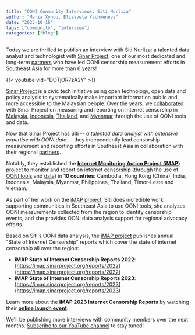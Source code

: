 ```yaml
---
title: "OONI Community Interviews: Siti Nurliza"
author: "Maria Xynou, Elizaveta Yachmeneva"
date: "2023-10-16"
tags: ["community", "interview"]
categories: ["blog"]
---
```


Today we are thrilled to publish an interview with Siti Nurliza: a talented data analyst and technologist with [Sinar Project](https://sinarproject.org/), one of our most dedicated and long-term [partners](https://ooni.org/partners/sinar-project/) who have led OONI censorship measurement efforts in Southeast Asia for more
than 6 years!

{{< youtube vid="DOTjOR7zA2Y" >}}

[Sinar Project](https://sinarproject.org/) is a civic tech initiative using open technology, open data and policy analysis to systematically make important information public and more accessible to
the Malaysian people. Over the years, we [collaborated](https://ooni.org/partners/sinar-project) with Sinar Project on measuring and reporting on internet censorship in
[Malaysia](https://ooni.org/post/malaysia-report/), [Indonesia](https://ooni.org/post/indonesia-internet-censorship/),
[Thailand](https://ooni.torproject.org/post/thailand-internet-censorship/), and [Myanmar](https://ooni.org/post/myanmar-report/)
through the use of OONI tools and data.

Now that Sinar Project has Siti -- *a talented data analyst with extensive expertise with OONI data* -- they independently lead censorship measurement and reporting efforts in Southeast Asia in
collaboration with their regional [partners](https://imap.sinarproject.org/partners).

Notably, they established the [**Internet Monitoring Action Project (iMAP)**](https://imap.sinarproject.org/) project to
monitor and report on internet censorship (through the use of [OONI tools](https://ooni.org/install/) and [data](https://ooni.org/data/)) in **10 countries**: Cambodia, Hong Kong (China), India, Indonesia, Malaysia, Myanmar,
Philippines, Thailand, Timor-Leste and Vietnam.

As part of her work on the [iMAP project](https://imap.sinarproject.org/), Siti does incredible work supporting communities in Southeast Asia to use OONI
tools, she analyzes OONI measurements collected from the region to identify censorship events, and she provides OONI data analysis support
for regional advocacy efforts.

Based on Siti's OONI data analysis, the [iMAP project](https://imap.sinarproject.org/) publishes annual
"State of Internet Censorship" reports which cover the state of internet censorship all over the region:

* **iMAP State of Internet Censorship Reports 2022**: [https://imap.sinarproject.org/reports/2022](https://imap.sinarproject.org/reports/2022)
* **iMAP State of Internet Censorship Reports 2023**: [https://imap.sinarproject.org/reports/2023](https://imap.sinarproject.org/reports/2023)

Learn more about the **iMAP 2023 Internet Censorship Reports** by watching their **[online launch event](https://www.youtube.com/watch?v=YkFQxzvJrMs)**. 

We'll be publishing more interviews with community members over the next
months. [Subscribe to our YouTube channel](https://www.youtube.com/channel/UCQhDgj9wBf4_w5bWFvLlq-w?sub_confirmation=1)
to stay tuned!

